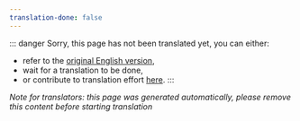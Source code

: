 ```yaml
---
translation-done: false
---
```

::: danger
Sorry, this page has not been translated yet, you can either:
- refer to the [original English version](<..\..\..\de\mapping\advanced-lighting.md>),
- wait for a translation to be done,
- or contribute to translation effort [here](https://github.com/bsmg/wiki).
:::

_Note for translators: this page was generated automatically, please remove this content before starting translation_
